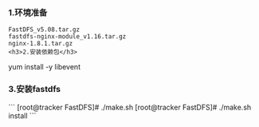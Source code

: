 <h3>1.环境准备</h3>

```
FastDFS_v5.08.tar.gz
fastdfs-nginx-module_v1.16.tar.gz
nginx-1.8.1.tar.gz
<h3>2.安装依赖包</h3>
```

yum install -y libevent
<h3>3.安装fastdfs</h3>
```
[root@tracker FastDFS]# ./make.sh
[root@tracker FastDFS]# ./make.sh install
```
